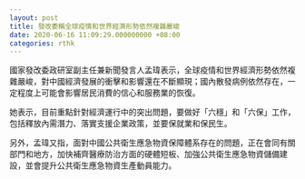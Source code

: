 ```yaml
---
layout: post
title: 發改委稱全球疫情和世界經濟形勢依然複雜嚴峻
date: 2020-06-16 11:09:29.000000000 +08:00
categories: rthk
---
```


國家發改委政研室副主任兼新聞發言人孟瑋表示，全球疫情和世界經濟形勢依然複雜嚴峻，對中國經濟發展的衝擊和影響還在不斷顯現；國內散發病例依然存在，一定程度上可能會影響居民消費的信心和服務業的恢復。

她表示，目前重點針對經濟運行中的突出問題，要做好「六穩」和「六保」工作，包括釋放內需潛力、落實支援企業政策，並要保就業和保民生。

另外，孟瑋又指，面對中國公共衛生應急物資保障體系存在的問題，正在會同有關部門和地方，加快補齊醫療防治方面的硬體短板、加強公共衛生應急物資儲備建設，並會提升公共衛生應急物資生產動員能力。

